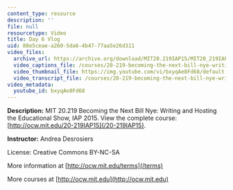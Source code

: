 ```yaml
---
content_type: resource
description: ''
file: null
resourcetype: Video
title: Day 6 Vlog
uid: 88e5ceae-a260-5da6-4b47-77aa5e26d311
video_files:
  archive_url: https://archive.org/download/MIT20.219IAP15/MIT20_219IAP15_AD_D06_Reflections_360p.mp4
  video_captions_file: /courses/20-219-becoming-the-next-bill-nye-writing-and-hosting-the-educational-show-january-iap-2015/8e8c71976ad455ba9dd70082f2b1cb33_bxyqAe8Fd68.vtt
  video_thumbnail_file: https://img.youtube.com/vi/bxyqAe8Fd68/default.jpg
  video_transcript_file: /courses/20-219-becoming-the-next-bill-nye-writing-and-hosting-the-educational-show-january-iap-2015/dd8a1343d73e8d0527ea7d726c5599aa_bxyqAe8Fd68.pdf
video_metadata:
  youtube_id: bxyqAe8Fd68
---
```


**Description:** MIT 20.219 Becoming the Next Bill Nye: Writing and Hosting the Educational Show, IAP 2015. View the complete course: [http://ocw.mit.edu/20-219IAP15](/20-219IAP15).

**Instructor:** Andrea Desrosiers

License: Creative Commons BY-NC-SA

More information at [http://ocw.mit.edu/terms](/terms)

More courses at [http://ocw.mit.edu](http://ocw.mit.edu)